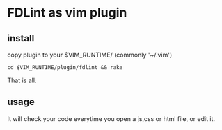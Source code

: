 # FDLint as vim plugin

## install
copy plugin to your $VIM_RUNTIME/ (commonly '~/.vim')

    cd $VIM_RUNTIME/plugin/fdlint && rake

That is all.


## usage
It will check your code everytime you open a js,css or html file, or edit it.
